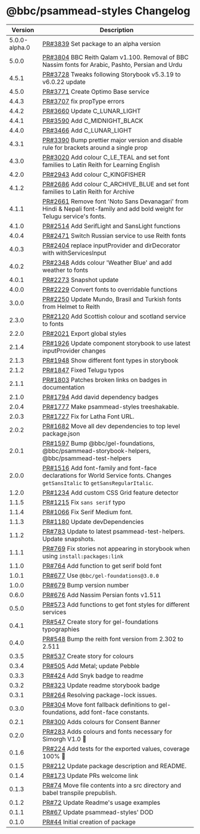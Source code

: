 # @bbc/psammead-styles Changelog

<!-- prettier-ignore -->
| Version | Description |
|---------|-------------|
| 5.0.0-alpha.0 | [PR#3839](https://github.com/bbc/psammead/pull/3839) Set package to an alpha version |
| 5.0.0 | [PR#3804](https://github.com/bbc/psammead/pull/3804) BBC Reith Qalam v1.100. Removal of BBC Nassim fonts for Arabic, Pashto, Persian and Urdu |
| 4.5.1 | [PR#3728](https://github.com/bbc/psammead/pull/3728) Tweaks following Storybook v5.3.19 to v6.0.22 update |
| 4.5.0 | [PR#3771](https://github.com/bbc/psammead/pull/3771) Create Optimo Base service |
| 4.4.3 | [PR#3707](https://github.com/bbc/psammead/pull/3707) fix propType errors |
| 4.4.2 | [PR#3660](https://github.com/bbc/psammead/pull/3660) Update C_LUNAR_LIGHT |
| 4.4.1 | [PR#3590](https://github.com/bbc/psammead/pull/3590) Add C_MIDNIGHT_BLACK |
| 4.4.0 | [PR#3466](https://github.com/bbc/psammead/pull/3466) Add C_LUNAR_LIGHT |
| 4.3.1 | [PR#3390](https://github.com/bbc/psammead/pull/3390) Bump prettier major version and disable rule for brackets around a single prop |
| 4.3.0 | [PR#3020](https://github.com/bbc/psammead/pull/3020) Add colour C_LE_TEAL and set font families to Latin Reith for Learning English |
| 4.2.0 | [PR#2943](https://github.com/bbc/psammead/pull/2943) Add colour C_KINGFISHER |
| 4.1.2 | [PR#2686](https://github.com/bbc/psammead/pull/2686) Add colour C_ARCHIVE_BLUE and set font families to Latin Reith for Archive |
| 4.1.1 | [PR#2661](https://github.com/bbc/psammead/pull/2661) Remove font 'Noto Sans Devanagari' from Hindi & Nepali font-family and add bold weight for Telugu service's fonts. |
| 4.1.0 | [PR#2514](https://github.com/bbc/psammead/pull/2514) Add SerifLight and SansLight functions |
| 4.0.4 | [PR#2471](https://github.com/bbc/psammead/pull/2471) Switch Russian service to use Reith fonts |
| 4.0.3 | [PR#2404](https://github.com/bbc/psammead/pull/2404) replace inputProvider and dirDecorator with withServicesInput |
| 4.0.2 | [PR#2348](https://github.com/bbc/psammead/pull/2348) Adds colour 'Weather Blue' and add weather to fonts |
| 4.0.1 | [PR#2273](https://github.com/bbc/psammead/pull/2273) Snapshot update |
| 4.0.0 | [PR#2229](https://github.com/bbc/psammead/pull/2229) Convert fonts to overridable functions |
| 3.0.0 | [PR#2250](https://github.com/bbc/psammead/pull/2250) Update Mundo, Brasil and Turkish fonts from Helmet to Reith |
| 2.3.0 | [PR#2120](https://github.com/bbc/psammead/pull/2120) Add Scottish colour and scotland service to fonts |
| 2.2.0 | [PR#2021](https://github.com/bbc/psammead/pull/2021) Export global styles |
| 2.1.4 | [PR#1926](https://github.com/bbc/psammead/pull/1926) Update component storybook to use latest inputProvider changes |
| 2.1.3 | [PR#1948](https://github.com/bbc/psammead/pull/1948) Show different font types in storybook |
| 2.1.2 | [PR#1847](https://github.com/bbc/psammead/pull/1847) Fixed Telugu typos |
| 2.1.1 | [PR#1803](https://github.com/bbc/psammead/pull/1803) Patches broken links on badges in documentation |
| 2.1.0 | [PR#1794](https://github.com/bbc/psammead/pull/1794) Add david dependency badges |
| 2.0.4 | [PR#1777](https://github.com/bbc/psammead/pull/1777) Make psammead-styles treeshakable. |
| 2.0.3 | [PR#1727](https://github.com/bbc/psammead/pull/1727) Fix for Latha Font URL. |
| 2.0.2 | [PR#1682](https://github.com/bbc/psammead/pull/1682) Move all dev dependencies to top level package.json |
| 2.0.1 | [PR#1597](https://github.com/bbc/psammead/pull/1597) Bump @bbc/gel-foundations, @bbc/psammead-storybook-helpers, @bbc/psammead-test-helpers |
| 2.0.0 | [PR#1516](https://github.com/bbc/psammead/pull/1516) Add font-family and font-face declarations for World Service fonts. Changes `getSansItalic` to `getSansRegularItalic`. |
| 1.2.0 | [PR#1234](https://github.com/bbc/psammead/pull/1234) Add custom CSS Grid feature detector |
| 1.1.5 | [PR#1215](https://github.com/bbc/psammead/pull/1215) Fix `sans serif` typo |
| 1.1.4 | [PR#1066](https://github.com/bbc/psammead/pull/1066) Fix Serif Medium font. |
| 1.1.3 | [PR#1180](https://github.com/bbc/psammead/pull/1180) Update devDependencies |
| 1.1.2 | [PR#783](https://github.com/bbc/psammead/pull/783) Update to latest psammead-test-helpers. Update snapshots. |
| 1.1.1 | [PR#769](https://github.com/bbc/psammead/pull/769) Fix stories not appearing in storybook when using `install:packages:link` |
| 1.1.0   | [PR#764](https://github.com/bbc/psammead/pull/764) Add function to get serif bold font |
| 1.0.1   | [PR#677](https://github.com/bbc/psammead/pull/677) Use `@bbc/gel-foundations@3.0.0` |
| 1.0.0   | [PR#679](https://github.com/bbc/psammead/pull/679) Bump version number |
| 0.6.0   | [PR#676](https://github.com/bbc/psammead/pull/676) Add Nassim Persian fonts v1.511 |
| 0.5.0   | [PR#573](https://github.com/bbc/psammead/pull/573) Add functions to get font styles for different services |
| 0.4.1   | [PR#547](https://github.com/bbc/psammead/pull/547) Create story for gel-foundations typographies |
| 0.4.0   | [PR#548](https://github.com/bbc/psammead/pull/548) Bump the reith font version from 2.302 to 2.511 |
| 0.3.5   | [PR#537](https://github.com/bbc/psammead/pull/537) Create story for colours |
| 0.3.4   | [PR#505](https://github.com/bbc/psammead/pull/505) Add Metal; update Pebble |
| 0.3.3   | [PR#424](https://github.com/bbc/psammead/pull/424) Add Snyk badge to readme |
| 0.3.2   | [PR#323](https://github.com/BBC/psammead/pull/323) Update readme storybook badge |
| 0.3.1   | [PR#264](https://github.com/BBC/psammead/pull/319) Resolving package-lock issues. |
| 0.3.0   |  [PR#304](https://github.com/BBC-News/psammead/pull/304) Move font fallback definitions to gel-foundations, add font-face constants. |
| 0.2.1   |  [PR#300](https://github.com/BBC-News/psammead/pull/300) Adds colours for Consent Banner |
| 0.2.0   |  [PR#283](https://github.com/BBC-News/psammead/pull/283) Adds colours and fonts necessary for Simorgh V1.0 :art: |
| 0.1.6   | [PR#224](https://github.com/BBC-News/psammead/pull/224) Add tests for the exported values, coverage 100% :tada: |
| 0.1.5   | [PR#212](https://github.com/BBC-News/psammead/pull/212) Update package description and README. |
| 0.1.4   | [PR#173](https://github.com/BBC-News/psammead/pull/173) Update PRs welcome link |
| 0.1.3 | [PR#74](https://github.com/BBC-News/psammead/pull/74) Move file contents into a src directory and babel transpile prepublish. |
| 0.1.2 | [PR#72](https://github.com/BBC-News/psammead/pull/72) Update Readme's usage examples |
| 0.1.1 | [PR#67](https://github.com/BBC-News/psammead/pull/67) Update psammead-styles' DOD |
| 0.1.0 | [PR#44](https://github.com/BBC-News/psammead/pull/44) Initial creation of package |
